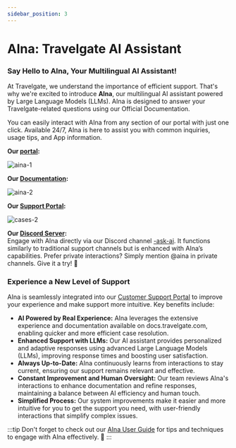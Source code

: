 ```yaml
---
sidebar_position: 3
---
```


# AIna: Travelgate AI Assistant

### Say Hello to AIna, Your Multilingual AI Assistant!

At Travelgate, we understand the importance of efficient support. That's why we're excited to introduce **AIna**, our multilingual AI assistant powered by Large Language Models (LLMs). AIna is designed to answer your Travelgate-related questions using our Official Documentation.

You can easily interact with AIna from any section of our portal with just one click. Available 24/7, AIna is here to assist you with common inquiries, usage tips, and App information.

**Our [portal](https://app.travelgate.com/):**

![aina-1](https://storage.travelgate.com//kbase/aina-1.jpg)

**Our [Documentation](https://docs.travelgate.com/):**

![aina-2](https://storage.travelgate.com//kbase/aina-2.jpg)

**Our [Support Portal](/kb/platform/support-portal/how-to-submit-case):**

![cases-2](https://storage.travelgate.com//kbase/cases-2.jpg)

**Our [Discord Server](/kb/welcome-to-travelgate/community/our-discord-server):**  
Engage with AIna directly via our Discord channel [-ask-ai](https://discord.com/channels/1121158946074402916/1245294813134458910). It functions similarly to traditional support channels but is enhanced with AIna’s capabilities. Prefer private interactions? Simply mention @aina in private channels. Give it a try! 🚀

### Experience a New Level of Support

AIna is seamlessly integrated into our [Customer Support Portal](/kb/platform/support-portal/how-to-submit-case) to improve your experience and make support more intuitive. Key benefits include:

- **AI Powered by Real Experience:** AIna leverages the extensive experience and documentation available on docs.travelgate.com, enabling quicker and more efficient case resolution.
- **Enhanced Support with LLMs:** Our AI assistant provides personalized and adaptive responses using advanced Large Language Models (LLMs), improving response times and boosting user satisfaction.
- **Always Up-to-Date:** AIna continuously learns from interactions to stay current, ensuring our support remains relevant and effective.
- **Constant Improvement and Human Oversight:** Our team reviews AIna's interactions to enhance documentation and refine responses, maintaining a balance between AI efficiency and human touch.
- **Simplified Process:** Our system improvements make it easier and more intuitive for you to get the support you need, with user-friendly interactions that simplify complex issues.

:::tip
Don't forget to check out our [AIna User Guide](/kb/welcome-to-travelgate/support-resources/aina-user-guide) for tips and techniques to engage with AIna effectively. 🚀
:::

